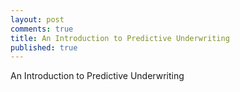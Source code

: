 ```yaml
---
layout: post
comments: true
title: An Introduction to Predictive Underwriting
published: true
---
```


An Introduction to Predictive Underwriting




